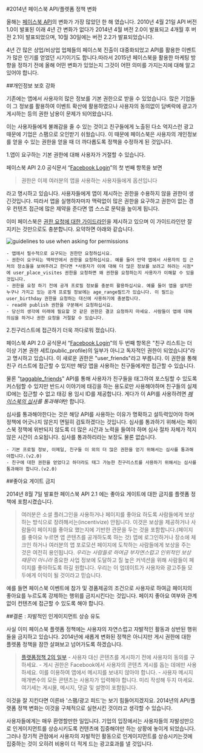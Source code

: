 #2014년 페이스북 API/플렛폼 정책 변화

올해는 [페이스북 API](https://developers.facebook.com/docs/apps/changelog?locale=ko_KR)의 변화가 가장 많았던 한 해 였습니다. 2010년 4월 21일 API 버전1.0이 발표된 이래 4년 간 변화가 없다가 2014년 4월 버전 2.0이 발표되고 4개월 후 버전 2.1이 발표되었으며, 10월 30일에는 버전 2.2가 발표되었습니다. 

4년 간 많은 상업/비상업 업체들의 페이스북 진출이 대중화되었고 API를 활용한 이벤트가 많은 인기를 얻었던 시기이기도 합니다.따라서 2015년 페이스북을 활용한 마케팅 방향을 정하기 전에 올해 어떤 변화가 있었는지 그것이 어떤 의미를 가지는지에 대해 알고있어야 합니다.

##개인정보 보호 강화

기존에는 앱에서 사용자의 많은 정보를 기본 권한으로 받을 수 있었습니다. 많은 기업들이 그 정보를 활용하여 이벤트 확산에 활용하였으나 사용자의 동의없이 담벼락에 광고가 게시하는 등의 권한 남용이 문제가 되어왔습니다. 

이는 사용자들에게 불쾌감을 줄 수 있는 것이고 친구들에게 노출된 다소 억지스런 광고때문에 기업은 스팸으로 오인받기 쉬웠습니다. 이 때문에 페이스북은 사용자의 개인정보를 얻을 수 있는 권한을 얻을 때 더 까다롭도록 정책을 수정하게 된 것입니다.

1.앱이 요구하는 기본 권한에 대해 사용자가 거절할 수 있습니다. 

페이스북 API 2.0 공식문서 “[Facebook Login](https://developers.facebook.com/docs/apps/changelog?locale=ko_KR#v2_0_login)”의 첫 번째 항목을 보면 

>권한은 이제 여러분의 앱을 사용하는 사용자들에게 옵션입니다

라고 명시하고 있습니다. 사용자들에게 앱이 제시하는 권한을 수용하지 않을 권한이 생긴것입니다. 띠라서 앱을 실행하자마자 맥락없이 많은 권한을 요구하고 권한이 없는 경우 컨텐츠 접근에 많은 제약을 준다면 앱 스스로 문턱을 높이게 됩니다.

이미 페이스북은 [권한 요청에 대한 가이드라인](https://developers.facebook.com/docs/facebook-login/permissions/v2.2?locale=ko_KR#optimizing)을 제시하고 있으며 이 가이드라인만 잘 지키는 것만으로도 충분합니다. 요약하면 아래와 같습니다.

![guidelines to use when asking for permissions](https://fbcdn-dragon-a.akamaihd.net/hphotos-ak-xpa1/t39.2178-6/851557_535801936465660_169463870_n.png)

    - 앱에서 필수적으로 요구되는 권한만 요청하십시요.
    - 권한이 요구되는 맥락안에서 권한을 요청하십시요. 예를 들어 만약 앱에서 사용자의 집 근처의 장소들을 보여주려고 한다면 *사용자가 이에 대해 더 많은 정보를 보려고 하려는 시점*에 user_place_visites 권한을 요청하면 왜 권한을 요청하는지 사용자가 이해할 수 있을 것입니다.
    - 권한을 요청 하기 전에 공개 프로필 정보를 충분히 활용하십시요. 예를 들어 앱을 설치한 누구나 가지고 있는 공개 프로필 정보에는 age_range필드가 있습니다. 이 필드는 user_birthday 권한을 요청하는 대신에 사용하기에 충분합니다.
    - read와 publish 권한을 구분해서 요청하십시요.
    - 당신의 생각에 미래에 필요할 것 같은 권한은 결코 요청하지 마세요. 사람들이 앱에 대해 의심을 하거나 권한 요청을 거절할 수 있습니다.

2.친구리스트에 접근하기 더욱 까다로워 졌습니다.

페이스북 API 2.0 공식문서 “[Facebook Login](https://developers.facebook.com/docs/apps/changelog?locale=ko_KR#v2_0_login)”의 두 번째 항목은 "친구 리스트는 더 이상 기본 권한 세트(public_profile)의 일부가 아니고 독자적인 권한이 되었습니다"라고 명시하고 있습니다. 이 새로운 권한은 "user_friends"라고 부릅니다. 이 권한을 통해 친구 리스트에 접근할 수 있지만 해당 앱을 사용하는 친구들에게만 접근할 수 있습니다. 

물론 "[taggable_friends](https://developers.facebook.com/docs/graph-api/reference/v2.2/user/taggable_friends?locale=ko_KR)" API를 통해 사용자가 친구들을 태그하여 포스팅할 수 있도록 커스텀할 수 있지만 반드시 이야기에 태깅을 하는 용도로만 사용해야하며 친구들의 실제 ID에는 접근할 수 없고 태깅 용 임시 ID를 제공합니다. 게다가 이 API를 사용하려면 *[페이스북의 심사](https://developers.facebook.com/docs/apps/review?locale=ko_KR)를 통과해야*만 합니다. 

심사를 통과해야한다는 것은 해당 API를 사용하는 이유가 명확하고 설득력있어야 하며 정책에 어긋나지 않은지 면밀히 검토하겠다는 것입니다. 심사를 통과하기 위해서는 페이스북 정책에 위반되지 않도록 더 많은 시간과 노력을 들여야 하며 심사 절차 자체가 적지 않은 시간이 소요됩니다. 심사를 통과하리라는 보장도 물론 없습니다. 

    - 기본 프로필 정보, 이메일, 친구들 이 외의 더 많은 권한을 얻기 위해서는 심사를 통과해야합니다.(v2.0)
    - 친구에 대한 권한을 얻었다고 하더라도 태그 가능한 친구리스트를 사용하기 위해서는 심사를 통과해야 합니다.(v2.0)

##좋아요 게이트 금지

2014년 8월 7일 발표한 페이스북 API 2.1 에는 좋아요 게이트에 대한 금지를 플렛폼 정책에 포함시켰습니다.

>여러분은 소셜 플러그인을 사용하거나 페이지를 좋아요 하도록 사람들에게 보상하는 방식으로 장려해서는(incentivize) 안됩니다. 이것은 보상을 제공하거나 사람들이 페이지를 좋아요 했는지에 기반한 관문을 두는 것을 포함합니다.(페이지를 좋아요 누르면 앱 콘텐츠를 공개하도록 하는 것) 앱에 로그인하거나 장소에 체크인 하거나 여러분의 앱 포로모션 페이지에 도착하는 사람들에게 보상을 주는 것은 여전히 용인됩니다. *우리는 사람들로 하여금 부자연스럽고 인위적인 보상 때문이 아니라* 중요한 사업 정보에 도달하고 질 높은 커넥션을 위해 사람들이 페이지를 좋아하도록 하길 원합니다. 우리는 이 업데이트가 사용자와 광고주들 모두에게 이익이 될 것이라고 믿습니다.

예를 들면 페이스북 이벤트에 참가 및 경품제공의 조건으로 사용자로 하여금 페이지의 좋아요를 누르도록 강제하는 행위를 금지시킨다는 것입니다. 페이지 좋아요 여부와 관계없이 컨텐츠에 접근할 수 있도록 해야 합니다.

##결론 : 자발적인 인게이지먼트 상승 유도

사실 이미 페이스북 플렛폼 정책에는 사용자의 자연스럽고 자발적인 활동과 상반된 행위들을 금지하고 있습니다. 2014년에 새롭게 변화된 정책은 아니지만 게시 권한에 대한 플렛폼 정책을 잠깐 살펴보고 넘어가도록 하겠습니다.

>[플랫폼정책 2의 일부](https://developers.facebook.com/policy/Korean/#control)
    - 사용자 대신 콘텐츠를 게시하기 전에 사용자의 동의를 구하세요.
    - 게시 권한은 Facebook에서 사용자의 콘텐츠 게시를 돕는 데에만 사용하세요. 이를 이용하여 앱에서 메시지를 보내지 않아야 합니다.
    - 사용자 메시지 매개변수의 모든 콘텐츠는 사용자가 입력해야 합니다. 미리 작성해 두지 마세요. 여기세는 게시물, 메시지, 댓글 및 설명이 포함됩니다.

이것을 잘 지킨다면 이른바 '스팸/광고 피드'는 보기 힘들어지겠지요. 2014년의 API/플랫폼 정책 변화는 이것을 구체적으로 실현시킨 것이라고 생각할 수 있습니다. 

사용자들에게는 매우 환영할만한 일입니다. 기업의 입장에서는 사용자들의 자발성만으로 인게이지먼트를 상승시키도록 컨텐츠에 집중해야만 하는 상황에 놓이게 되었습니다. 그러나 장기적 관점에서 사용자의 자발적인 활동으로 인게이지먼트를 상승시키는것에 집중하는 것이 오히려 비용이 더 적게 드는 광고효과를 낼 것입니다.



